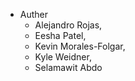 - Auther
    -  Alejandro Rojas,
    -  Eesha Patel,
    -  Kevin Morales-Folgar,
    -  Kyle Weidner,
    -  Selamawit Abdo 
